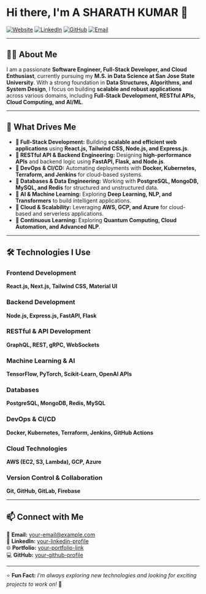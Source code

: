 
# Hi there, I'm A SHARATH KUMAR 👋

[![Website](https://img.shields.io/badge/Website-Visit-blue)](your-portfolio-link)
[![LinkedIn](https://img.shields.io/badge/LinkedIn-Connect-blue)](your-linkedin-link)
[![GitHub](https://img.shields.io/badge/GitHub-Follow-black)](your-github-link)
[![Email](https://img.shields.io/badge/Email-Contact-red)](mailto:your-email@example.com)

---

## 🧑‍💻 About Me  

I am a passionate **Software Engineer, Full-Stack Developer, and Cloud Enthusiast**, currently pursuing my **M.S. in Data Science at San Jose State University**. With a strong foundation in **Data Structures, Algorithms, and System Design**, I focus on building **scalable and robust applications** across various domains, including **Full-Stack Development, RESTful APIs, Cloud Computing, and AI/ML**.

---

## 🚀 What Drives Me  
- **🔹 Full-Stack Development:** Building **scalable and efficient web applications** using **React.js, Tailwind CSS, Node.js, and Express.js**.  
- **🔹 RESTful API & Backend Engineering:** Designing **high-performance APIs** and backend logic using **FastAPI, Flask, and Node.js**.  
- **🔹 DevOps & CI/CD:** Automating deployments with **Docker, Kubernetes, Terraform, and Jenkins** for cloud-based systems.  
- **🔹 Databases & Data Engineering:** Working with **PostgreSQL, MongoDB, MySQL, and Redis** for structured and unstructured data.  
- **🔹 AI & Machine Learning:** Exploring **Deep Learning, NLP, and Transformers** to build intelligent applications.  
- **🔹 Cloud & Scalability:** Leveraging **AWS, GCP, and Azure** for cloud-based and serverless applications.  
- **🔹 Continuous Learning:** Exploring **Quantum Computing, Cloud Automation, and Advanced NLP**.

---

## 🛠️ Technologies I Use  

### **Frontend Development**  
**React.js, Next.js, Tailwind CSS, Material UI**  

### **Backend Development**  
**Node.js, Express.js, FastAPI, Flask**  

### **RESTful & API Development**  
**GraphQL, REST, gRPC, WebSockets**  

### **Machine Learning & AI**  
**TensorFlow, PyTorch, Scikit-Learn, OpenAI APIs**  

### **Databases**  
**PostgreSQL, MongoDB, Redis, MySQL**  

### **DevOps & CI/CD**  
**Docker, Kubernetes, Terraform, Jenkins, GitHub Actions**  

### **Cloud Technologies**  
**AWS (EC2, S3, Lambda), GCP, Azure**  

### **Version Control & Collaboration**  
**Git, GitHub, GitLab, Firebase**  

---

## 📫 Connect with Me  

📧 **Email:** [your-email@example.com](mailto:your-email@example.com)  
🔗 **LinkedIn:** [your-linkedin-profile](your-linkedin-link)  
🌐 **Portfolio:** [your-portfolio-link](your-portfolio-link)  
💻 **GitHub:** [your-github-profile](your-github-link)  

---

⭐ **Fun Fact:** *I'm always exploring new technologies and looking for exciting projects to work on!* 🚀  
